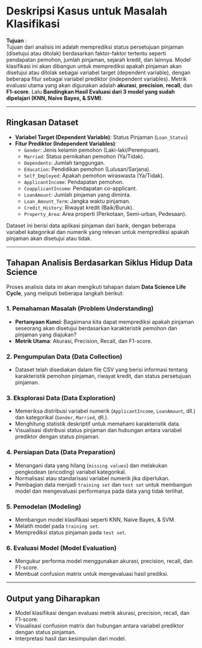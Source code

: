 # Deskripsi Kasus untuk Masalah Klasifikasi

**Tujuan** :  
Tujuan dari analisis ini adalah memprediksi status persetujuan pinjaman (disetujui atau ditolak) berdasarkan faktor-faktor tertentu seperti pendapatan pemohon, jumlah pinjaman, sejarah kredit, dan lainnya. Model klasifikasi ini akan dibangun untuk memprediksi apakah pinjaman akan disetujui atau ditolak sebagai variabel target (dependent variable), dengan beberapa fitur sebagai variabel prediktor (independent variables). Metrik evaluasi utama yang akan digunakan adalah **akurasi**, **precision**, **recall**, dan **F1-score**. Lalu **Bandingkan Hasil Evaluasi dari 3 model yang sudah dipelajari (KNN, Naive Bayes, & SVM)**.

---

## Ringkasan Dataset

- **Variabel Target (Dependent Variable)**: Status Pinjaman (`Loan_Status`)
- **Fitur Prediktor (Independent Variables)**: 
  - `Gender`: Jenis kelamin pemohon (Laki-laki/Perempuan).
  - `Married`: Status pernikahan pemohon (Ya/Tidak).
  - `Dependents`: Jumlah tanggungan.
  - `Education`: Pendidikan pemohon (Lulusan/Sarjana).
  - `Self_Employed`: Apakah pemohon wiraswasta (Ya/Tidak).
  - `ApplicantIncome`: Pendapatan pemohon.
  - `CoapplicantIncome`: Pendapatan co-applicant.
  - `LoanAmount`: Jumlah pinjaman yang diminta.
  - `Loan_Amount_Term`: Jangka waktu pinjaman.
  - `Credit_History`: Riwayat kredit (Baik/Buruk).
  - `Property_Area`: Area properti (Perkotaan, Semi-urban, Pedesaan).

Dataset ini berisi data aplikasi pinjaman dari bank, dengan beberapa variabel kategorikal dan numerik yang relevan untuk memprediksi apakah pinjaman akan disetujui atau tidak.

---

## Tahapan Analisis Berdasarkan Siklus Hidup Data Science

Proses analisis data ini akan mengikuti tahapan dalam **Data Science Life Cycle**, yang meliputi beberapa langkah berikut:

### 1. Pemahaman Masalah (Problem Understanding)
   - **Pertanyaan Kunci**: Bagaimana kita dapat memprediksi apakah pinjaman seseorang akan disetujui berdasarkan karakteristik pemohon dan pinjaman yang diajukan?
   - **Metrik Utama**: Akurasi, Precision, Recall, dan F1-score.

### 2. Pengumpulan Data (Data Collection)
   - Dataset telah disediakan dalam file CSV yang berisi informasi tentang karakteristik pemohon pinjaman, riwayat kredit, dan status persetujuan pinjaman.

### 3. Eksplorasi Data (Data Exploration)
   - Memeriksa distribusi variabel numerik (`ApplicantIncome`, `LoanAmount`, dll.) dan kategorikal (`Gender`, `Married`, dll.).
   - Menghitung statistik deskriptif untuk memahami karakteristik data.
   - Visualisasi distribusi status pinjaman dan hubungan antara variabel prediktor dengan status pinjaman.

### 4. Persiapan Data (Data Preparation)
   - Menangani data yang hilang (`missing values`) dan melakukan pengkodean (encoding) variabel kategorikal.
   - Normalisasi atau standarisasi variabel numerik jika diperlukan.
   - Pembagian data menjadi `training set` dan `test set` untuk membangun model dan mengevaluasi performanya pada data yang tidak terlihat.

### 5. Pemodelan (Modeling)
   - Membangun model klasifikasi seperti KNN, Naive Bayes, & SVM.
   - Melatih model pada `training set`.
   - Memprediksi status pinjaman pada `test set`.

### 6. Evaluasi Model (Model Evaluation)
   - Mengukur performa model menggunakan akurasi, precision, recall, dan F1-score.
   - Membuat confusion matrix untuk mengevaluasi hasil prediksi.


---

## Output yang Diharapkan
- Model klasifikasi dengan evaluasi metrik akurasi, precision, recall, dan F1-score.
- Visualisasi confusion matrix dan hubungan antara variabel prediktor dengan status pinjaman.
- Interpretasi hasil dan kesimpulan dari model.


